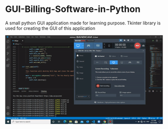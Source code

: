 # GUI-Billing-Software-in-Python
A small python GUI application made for learning purpose. Tkinter library is used for creating the GUI of this application

![](https://github.com/shivakant1999/GUI-Billing-Software-in-Python/blob/main/billling.gif)
